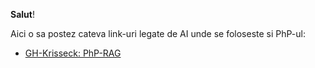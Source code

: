 **Salut**!

Aici o sa postez cateva link-uri legate de AI unde se foloseste si PhP-ul:

 - [GH-Krisseck: PhP-RAG](https://github.com/Krisseck/php-rag)
